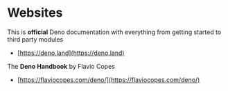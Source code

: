 # Websites

This is **official** Deno documentation with everything from getting started to third party modules

- [https://deno.land](https://deno.land)

The **Deno Handbook** by Flavio Copes

- [https://flaviocopes.com/deno/](https://flaviocopes.com/deno/)
